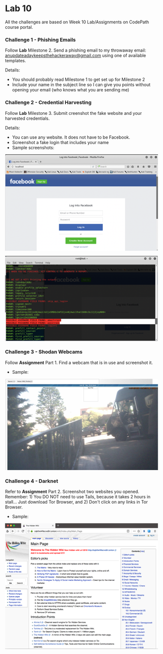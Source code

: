 # Lab 10

All the challenges are based on Week 10 Lab/Assignments on CodePath course portal.

### Challenge 1 - Phishing Emails

Follow **Lab** Milestone 2. Send a phishing email to my throwaway email: anupdateadaykeepsthehackeraway@gmail.com using one of available templates.

Details:

* You should probably read Milestone 1 to get set up for Milestone 2
* Include your name in the subject line so I can give you points without opening your email (who knows what you are sending me)

### Challenge 2 - Credential Harvesting

Follow **Lab** Milestone 3. Submit creenshot the fake website and your harvested credentials.

Details:

* You can use any website. It does not have to be Facebook.
* Screenshot a fake login that includes your name
* Sample screenshots:

![Fake Website](https://github.com/rainwyr/ist590/blob/master/fakebook.png)

![Harvest](https://github.com/rainwyr/ist590/blob/master/credential_harvest.png)


### Challenge 3 - Shodan Webcams

Follow **Assignment** Part 1. Find a webcam that is in use and screenshot it.

* Sample:

![Webcam](https://github.com/rainwyr/ist590/blob/master/webcam.png)

### Challenge 4 - Darknet

Refer to **Assignment** Part 2. Screenshot two websites you opened. Remember: 1) You DO NOT need to use Tails, because it takes 2 hours in stall... Just download Tor Browser, and 2) Don't click on any links in Tor Browser.

* Sample: 

![HiddenWiki](https://github.com/rainwyr/ist590/blob/master/hidden_wiki.png)

